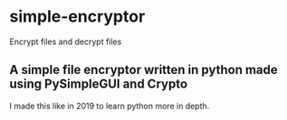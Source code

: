 # simple-encryptor
Encrypt files and decrypt files

## A simple file encryptor written in python made using PySimpleGUI and Crypto
I made this like in 2019 to learn python more in depth.
